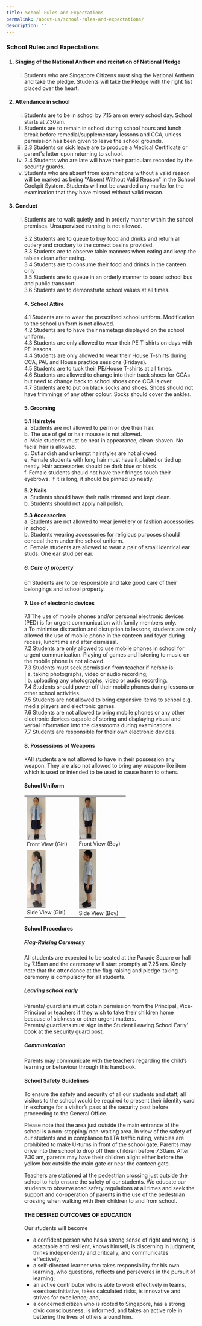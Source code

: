 ```yaml
---
title: School Rules and Expectations
permalink: /about-us/school-rules-and-expectations/
description: ""
---
```


### School Rules and Expectations

<ol>
	<h4><li> Singing of the National Anthem and recitation of National Pledge</li></h4>
	<ol style="list-style-type: lower-roman">
		<li> Students who are Singapore Citizens must sing the National Anthem and take the pledge. Students will take the Pledge with the right fist placed over the heart.</li>
	</ol>
	<h4><li> Attendance in school</li></h4>
	<ol style="list-style-type: lower-roman">
		<li>Students are to be in school by 7.15 am on every school day. School starts at 7.30am. </li>
		<li>Students are to remain in school during school hours and lunch break before remedial/supplementary lessons and CCA, unless permission has been given to leave the school grounds.</li>
		<li>2.3 Students on sick leave are to produce a Medical Certificate or parent's letter upon returning to school.</li>
		<li>2.4 Students who are late will have their particulars recorded by the security guards. </li>
		<li>Students who are absent from examinations without a valid reason will be marked as being "Absent Without Valid Reason" in the School Cockpit System. Students will not be awarded any marks for the examination that they have missed without valid reason.</li>
	</ol>
	<h4><li> Conduct</li></h4>
	<ol style="list-style-type: lower-roman">
		<li> Students are to walk quietly and in orderly manner within the school premises. Unsupervised running is not allowed.</li>
<br>
3.2 Students are to queue to buy food and drinks and return all cutlery and crockery to the correct basins provided.
<br>
3.3 Students are to observe table manners when eating and keep the tables clean after eating.
<br>
3.4 Students are to consume their food and drinks in the canteen only
<br>
3.5 Students are to queue in an orderly manner to board school bus and public transport.
<br>
3.6 Students are to demonstrate school values at all times.

  

#### 4\. School Attire

4.1 Students are to wear the prescribed school uniform. Modification to the school uniform is not allowed.
<br>
4.2 Students are to have their nametags displayed on the school uniform.
<br>
4.3 Students are only allowed to wear their PE T-shirts on days with PE lessons.
<br>
4.4 Students are only allowed to wear their House T-shirts during CCA, PAL and House practice sessions (Fridays).
<br>
4.5 Students are to tuck their PE/House T-shirts at all times.
<br>
4.6 Students are allowed to change into their track shoes for CCAs but need to change back to school shoes once CCA is over.
<br>
4.7 Students are to put on black socks and shoes. Shoes should not have trimmings of any other colour. Socks should cover the ankles.

  

#### 5\. Grooming

**5.1 Hairstyle**
<br>
a. Students are not allowed to perm or dye their hair.
<br>
b. The use of gel or hair mousse is not allowed.
<br>
c. Male students must be neat in appearance, clean-shaven. No facial hair is allowed. 
<br>
d. Outlandish and unkempt hairstyles are not allowed.
<br>
e. Female students with long hair must have it plaited or tied up neatly. Hair accessories should be dark blue or black.
<br>
f. Female students should not have their fringes touch their eyebrows. If it is long, it should be pinned up neatly.

**5.2 Nails**
<br>
a. Students should have their nails trimmed and kept clean.
<br>
b. Students should not apply nail polish. 

**5.3 Accessories**
<br>
a. Students are not allowed to wear jewellery or fashion accessories in school.  
<br>
b. Students wearing accessories for religious purposes should conceal them under the school uniform.
<br>
c. Female students are allowed to wear a pair of small identical ear studs. One ear stud per ear.

  

##### 6\. Care of property

6.1 Students are to be responsible and take good care of their belongings and school property.

  

#### 7\. Use of electronic devices

7.1 The use of mobile phones and/or personal electronic devices (PED) is for urgent communication with family members only. 
<br>
a To minimise distraction and disruption to lessons, students are only allowed the use of mobile phone in the canteen and foyer during recess, lunchtime and after dismissal.
<br>
7.2 Students are only allowed to use mobile phones in school for urgent communication. Playing of games and listening to music on the mobile phone is not allowed.
<br>
7.3 Students must seek permission from teacher if he/she is: 
<br>
| a. taking photographs, video or audio recording;
<br>
| b. uploading any photographs, video or audio recording.
<br>
7.4 Students should power off their mobile phones during lessons or other school activities.
<br>
7.5 Students are not allowed to bring expensive items to school e.g. media players and electronic games.
<br>
7.6 Students are not allowed to bring mobile phones or any other electronic devices capable of storing and displaying visual and verbal information into the classrooms during examinations.
<br>
7.7 Students are responsible for their own electronic devices.



#### 8\. Possessions of Weapons

\*All students are not allowed to have in their possession any weapon. They are also not allowed to bring any weapon-like item which is used or intended to be used to cause harm to others.  

  

  

#### School Uniform

<table style="width:75%">
	<tr>
		<td>
			<img src="/images/Front%20View%20(Girl).jpg" style="width:40%"/>
			<br>
			Front View (Girl)
		</td>
		<td>
			<img src="/images/Front%20View%20(Boy).jpg" style="width:40%"/>
			<br>
			Front View (Boy)
		</td>
	</tr>
	<tr>
		<td>
			<img src="/images/Side%20View%20(Girl).jpg" style="width:40%"/>
			<br>
			Side View (Girl)
		</td>
		<td>
			<img src="/images/Side%20View%20(Boy).jpg" style="width:40%"/>
			<br>
			Side View (Boy)
		</td>
	</tr>
</table>
			

#### School Procedures


##### Flag-Raising Ceremony

All students are expected to be seated at the Parade Square or hall by 7.15am and the ceremony will start promptly at 7.25 am. Kindly note that the attendance at the flag-raising and pledge-taking ceremony is compulsory for all students.

  

##### Leaving school early

Parents/ guardians must obtain permission from the Principal, Vice-Principal or teachers if they wish to take their children home because of sickness or other urgent matters.
<br>
Parents/ guardians must sign in the Student Leaving School Early’ book at the security guard post.

  

##### Communication

Parents may communicate with the teachers regarding the child’s learning or behaviour through this handbook.

  

#### School Safety Guidelines


To ensure the safety and security of all our students and staff, all visitors to the school would be required to present their identity card in exchange for a visitor’s pass at the security post before proceeding to the General Office.
<br>

Please note that the area just outside the main entrance of the school is a non-stopping/ non-waiting area. In view of the safety of our students and in compliance to LTA traffic ruling, vehicles are prohibited to make U-turns in front of the school gate. Parents may drive into the school to drop off their children before 7.30am. After 7.30 am, parents may have their children alight either before the yellow box outside the main gate or near the canteen gate.
<br>

Teachers are stationed at the pedestrian crossing just outside the school to help ensure the safety of our students. We educate our students to observe road safety regulations at all times and seek the support and co-operation of parents in the use of the pedestrian crossing when walking with their children to and from school.

  

#### THE DESIRED OUTCOMES OF EDUCATION


Our students will become

*   a confident person who has a strong sense of right and wrong, is adaptable and resilient, knows himself, is discerning in judgment, thinks independently and critically, and communicates effectively;
*   a self-directed learner who takes responsibility for his own learning, who questions, reflects and perseveres in the pursuit of learning;
*   an active contributor who is able to work effectively in teams, exercises initiative, takes calculated risks, is innovative and strives for excellence; and,
*   a concerned citizen who is rooted to Singapore, has a strong civic consciousness, is informed, and takes an active role in bettering the lives of others around him.